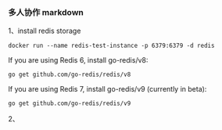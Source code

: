 ### 多人协作 markdown


1、install redis storage

`docker run --name redis-test-instance -p 6379:6379 -d redis`

If you are using Redis 6, install go-redis/v8:

`go get github.com/go-redis/redis/v8`

If you are using Redis 7, install go-redis/v9 (currently in beta):

`go get github.com/go-redis/redis/v9`

2、





